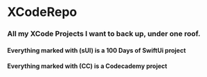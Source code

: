 # XCodeRepo
 <h3>All my XCode Projects I want to back up, under one roof. </h3>
 <h4> Everything marked with (sUI) is a 100 Days of SwiftUi project</h4>
 <h4> Everything marked with (CC) is a Codecademy project</h4>

